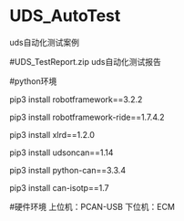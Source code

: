 # UDS_AutoTest
uds自动化测试案例

#UDS_TestReport.zip
uds自动化测试报告

#python环境

pip3 install robotframework==3.2.2

pip3 install robotframework-ride==1.7.4.2

pip3 install xlrd==1.2.0

pip3 install udsoncan==1.14

pip3 install python-can==3.3.4

pip3 install can-isotp==1.7

#硬件环境
上位机：PCAN-USB
下位机：ECM
